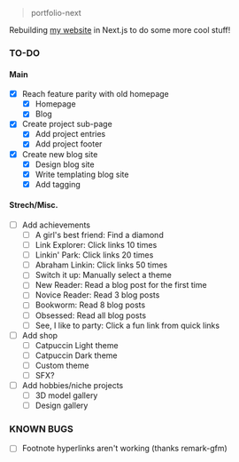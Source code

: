> portfolio-next

Rebuilding [my website](https://jacobmoy.com) in Next.js to do some more 
cool stuff!

### TO-DO
#### Main
- [X] Reach feature parity with old homepage
  - [X] Homepage
  - [X] Blog
- [X] Create project sub-page
  - [X] Add project entries
  - [X] Add project footer
- [X] Create new blog site
  - [X] Design blog site
  - [X] Write templating blog site
  - [X] Add tagging

#### Strech/Misc.
- [ ] Add achievements
  - [ ] A girl's best friend: Find a diamond
  - [ ] Link Explorer: Click links 10 times
  - [ ] Linkin' Park: Click links 20 times
  - [ ] Abraham Linkin: Click links 50 times
  - [ ] Switch it up: Manually select a theme
  - [ ] New Reader: Read a blog post for the first time
  - [ ] Novice Reader: Read 3 blog posts
  - [ ] Bookworm: Read 8 blog posts
  - [ ] Obsessed: Read all blog posts
  - [ ] See, I like to party: Click a fun link from quick links
- [ ] Add shop
  - [ ] Catpuccin Light theme
  - [ ] Catpuccin Dark theme
  - [ ] Custom theme
  - [ ] SFX?
- [ ] Add hobbies/niche projects
  - [ ] 3D model gallery
  - [ ] Design gallery

### KNOWN BUGS
- [ ] Footnote hyperlinks aren't working (thanks remark-gfm)

